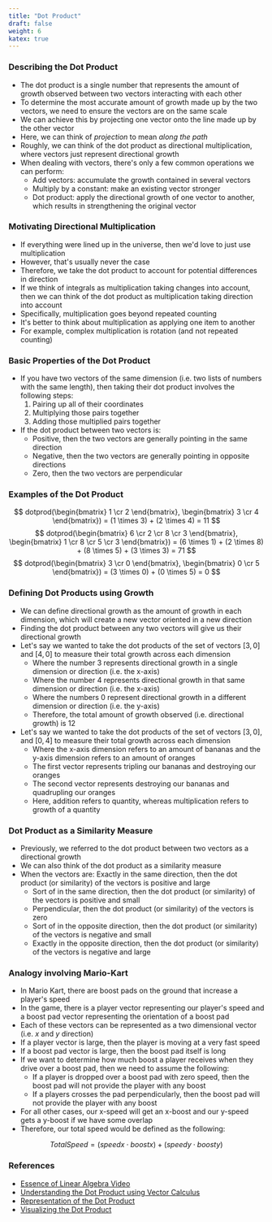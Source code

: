 ```yaml
---
title: "Dot Product"
draft: false
weight: 6
katex: true
---
```


### Describing the Dot Product
- The dot product is a single number that represents the amount of growth observed between two vectors interacting with each other
- To determine the most accurate amount of growth made up by the two vectors, we need to ensure the vectors are on the same scale
- We can achieve this by projecting one vector onto the line made up by the other vector
- Here, we can think of *projection* to mean *along the path*
- Roughly, we can think of the dot product as directional multiplication, where vectors just represent directional growth
- When dealing with vectors, there's only a few common operations we can perform:
	- Add vectors: accumulate the growth contained in several vectors
	- Multiply by a constant: make an existing vector stronger
	- Dot product: apply the directional growth of one vector to another, which results in strengthening the original vector

### Motivating Directional Multiplication
- If everything were lined up in the universe, then we'd love to just use multiplication
- However, that's usually never the case
- Therefore, we take the dot product to account for potential differences in direction
- If we think of integrals as multiplication taking changes into account, then we can think of the dot product as multiplication taking direction into account
- Specifically, multiplication goes beyond repeated counting
- It's better to think about multiplication as applying one item to another
- For example, complex multiplication is rotation (and not repeated counting)

### Basic Properties of the Dot Product
- If you have two vectors of the same dimension (i.e. two lists of numbers with the same length), then taking their dot product involves the following steps:
	1. Pairing up all of their coordinates
	2. Multiplying those pairs together
	3. Adding those multiplied pairs together
- If the dot product between two vectors is:
	- Positive, then the two vectors are generally pointing in the same direction
	- Negative, then the two vectors are generally pointing in opposite directions
	- Zero, then the two vectors are perpendicular

### Examples of the Dot Product
$$ dotprod(\begin{bmatrix} 1 \cr 2 \end{bmatrix}, \begin{bmatrix} 3 \cr 4 \end{bmatrix}) = (1 \times 3) + (2 \times 4) = 11 $$
$$ dotprod(\begin{bmatrix} 6 \cr 2 \cr 8 \cr 3 \end{bmatrix}, \begin{bmatrix} 1 \cr 8 \cr 5 \cr 3 \end{bmatrix}) = (6 \times 1) + (2 \times 8) + (8 \times 5) + (3 \times 3) = 71 $$
$$ dotprod(\begin{bmatrix} 3 \cr 0 \end{bmatrix}, \begin{bmatrix} 0 \cr 5 \end{bmatrix}) = (3 \times 0) + (0 \times 5) = 0 $$

### Defining Dot Products using Growth
- We can define directional growth as the amount of growth in each dimension, which will create a new vector oriented in a new direction
- Finding the dot product between any two vectors will give us their directional growth
- Let's say we wanted to take the dot products of the set of vectors $[3, 0]$ and $[4, 0]$ to measure their total growth across each dimension
	- Where the number $3$ represents directional growth in a single dimension or direction (i.e. the x-axis)
	- Where the number $4$ represents directional growth in that same dimension or direction (i.e. the x-axis)
	- Where the numbers $0$ represent directional growth in a different dimension or direction (i.e. the y-axis)
	- Therefore, the total amount of growth observed (i.e. directional growth) is 12
- Let's say we wanted to take the dot products of the set of vectors $[3, 0]$, and $[0, 4]$ to measure their total growth across each dimension
	- Where the x-axis dimension refers to an amount of bananas and the y-axis dimension refers to an amount of oranges
	- The first vector represents tripling our bananas and destroying our oranges
	- The second vector represents destroying our bananas and quadrupling our oranges
	- Here, addition refers to quantity, whereas multiplication refers to growth of a quantity

### Dot Product as a Similarity Measure
- Previously, we referred to the dot product between two vectors as a directional growth
- We can also think of the dot product as a similarity measure
- When the vectors are:
	 Exactly in the same direction, then the dot product (or similarity) of the vectors is positive and large
	- Sort of in the same direction, then the dot product (or similarity) of the vectors is positive and small
	- Perpendicular, then the dot product (or similarity) of the vectors is zero
	- Sort of in the opposite direction, then the dot product (or similarity) of the vectors is negative and small
	- Exactly in the opposite direction, then the dot product (or similarity) of the vectors is negative and large

### Analogy involving Mario-Kart
- In Mario Kart, there are boost pads on the ground that increase a player's speed
- In the game, there is a player vector representing our player's speed and a boost pad vector representing the orientation of a boost pad
- Each of these vectors can be represented as a two dimensional vector (i.e. $x$ and $y$ direction)
- If a player vector is large, then the player is moving at a very fast speed
- If a boost pad vector is large, then the boost pad itself is long
- If we want to determine how much boost a player receives when they drive over a boost pad, then we need to assume the following:
	- If a player is dropped over a boost pad with zero speed, then the boost pad will not provide the player with any boost
	- If a players crosses the pad perpendicularly, then the boost pad will not provide the player with any boost
- For all other cases, our x-speed will get an x-boost and our y-speed gets a y-boost if we have some overlap
- Therefore, our total speed would be defined as the following:

$$ Total Speed = (speedx \cdot boostx) + (speedy \cdot boosty) $$

### References
- [Essence of Linear Algebra Video](https://www.youtube.com/watch?v=LyGKycYT2v0&list=PLZHQObOWTQDPD3MizzM2xVFitgF8hE_ab&index=9)
- [Understanding the Dot Product using Vector Calculus](https://betterexplained.com/articles/vector-calculus-understanding-the-dot-product/)
- [Representation of the Dot Product](https://math.stackexchange.com/questions/805954/what-does-the-dot-product-of-two-vectors-represent)
- [Visualizing the Dot Product](http://spiff.rit.edu/classes/phys311.old/lectures/dot/dot.html)
